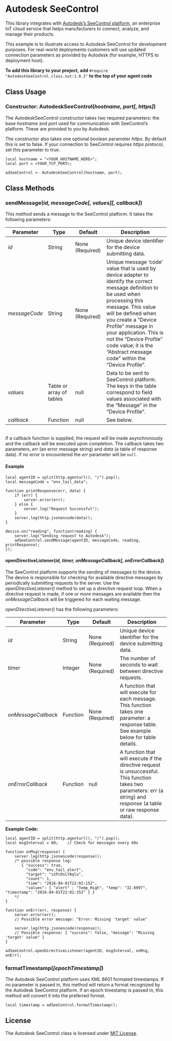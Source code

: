 # Autodesk SeeControl

This library integrates with [Autodesk’s SeeControl platform](https://cloudx.seecontrol.com/), an enterprise IoT cloud service that helps manufacturers to connect, analyze, and manage their products.

This example is to illustrate access to Autodesk SeeControl for development purposes. For real-world deployments customers will use updated connection parameters as provided by Autodesk (for example, HTTPS to deployment host).

**To add this library to your project, add** `#require "AutodeskSeeControl.class.nut:1.0.1"` **to the top of your agent code**

## Class Usage

### Constructor: AutodeskSeeControl(*hostname, port[, https]*)

The AutodeskSeeControl constructor takes two required parameters: the base *hostname* and *port* used for communication with SeeControl’s platform. These are provided to you by Autodesk.

The constructor also takes one optional boolean parameter *https*.  By default this is set to false.  If your connection to SeeControl requires *https* protocol, set this parameter to true.

```squirrel
local hostname = "<YOUR_HOSTNAME_HERE>";
local port = <YOUR_TCP_PORT>;

adSeeControl <- AutodeskSeeControl(hostname, port);
```

## Class Methods

### sendMessage(*id, messageCode[, values][, callback]*)

This method sends a message to the SeeControl platform. It takes the following parameters:

| Parameter | Type | Default | Description |
| ----------| ---- | ------- | ----------- |
| *id* | String | None (Required) | Unique device identifier for the device submitting data. |
| *messageCode* | String | None (Required) | Unique message ‘code’ value that is used by device adapter to identify the correct message definition to be used when processing this message. This value will be defined when you create a “Device Profile” message in your application. This is not the “Device Profile” code value; it is the “Abstract message code” within the “Device Profile”. |
| *values* | Table or array of tables | null | Data to be sent to SeeControl platform. The keys in the table correspond to field values associated with the “Message” in the “Device Profile”. |
| *callback* | Function | null | See below. |

&nbsp;<br>If a callback function is supplied, the request will be made asynchronously and the callback will be executed upon completion. The callback takes two parameters, *err* (an error message string) and *data* (a table of response data). If no error is encountered the *err* parameter will be `null`.

#### Example ####

```squirrel
local agentID = split(http.agenturl(), "/").pop();
local messageCode = "env_tail_data";

function printResponse(err, data) {
    if (err) {
        server.error(err);
    } else {
    	server.log("Request Successful");
    }
    server.log(http.jsonencode(data));
}

device.on("reading", function(reading) {
	server.log("Sending request to Autodesk");
    adSeeControl.sendMessage(agentID, messageCode, reading, printResponse);
});
```

#### openDirectiveListener(*id, timer, onMessageCallback[, onErrorCallback]*)

The SeeControl platform supports the sending of messages to the device. The device is responsible for checking for available directive messages by periodically submitting requests to the server. Use the *openDirectiveListener()* method to set up a directive request loop. When a directive request is made, if one or more messages are available then the *onMessageCallback* will be triggered for each waiting message.

*openDirectiveListener()* has the following parameters:

| Parameter | Type | Default | Description |
| ----------| ---- | ------- | ----------- |
| *id* | String | None (Required) | Unique device identifier for the device submitting data. |
| *timer* | Integer | None (Required) | The number of seconds to wait between directive requests. |
| *onMessageCallback* | Function | None (Required) | A function that will execute for each message. This function takes one parameter: a response table. See example below for table details. |
| *onErrorCallback* | Function | null | A function that will execute if the directive request is unsuccessful. This function takes two parameters: *err* (a string) and *response* (a table or raw response data). |

**Example Code:**

```squirrel
local agentID = split(http.agenturl(), "/").pop();
local msgInterval = 60;    // Check for messages every 60s

function onMsg(response) {
	server.log(http.jsonencode(response));
	/* possible response log:
	   { "success": true,
	     "code": "env_tail_alert",
     	 "target": "szPc0sLYAqlu",
     	 "count": 1,
     	 "time": "2016-04-01T22:02:15Z",
     	 "values": { "alert" : "Temp_High", "temp": "32.6997", "timestamp": "2016-04-01T22:02:15Z" } }
	*/
}

function onErr(err, response) {
	server.error(err);
	// Possible error message: "Error: Missing 'target' value"

	server.log(http.jsonencode(response));
	// Possible response: { "success": false, "message": "Missing 'target' value" }
}

adSeeControl.openDirectiveListener(agentID, msgInterval, onMsg, onErr);
```

### formatTimestamp(*[epochTimestamp]*)

The Autodesk SeeControl platform uses XML 8601 formated timestamps. If no parameter is passed in, this method will return a format recognized by the Autodesk SeeControl platform. If an epoch timestamp is passed in, this method will convert it into the preferred format.

```squirrel
local timestamp = adSeeControl.formatTimestamp();
```

## License

The Autodesk SeeControl class is licensed under [MIT License](https://github.com/electricimp/AutodeskSeeControl/tree/master/LICENSE).
